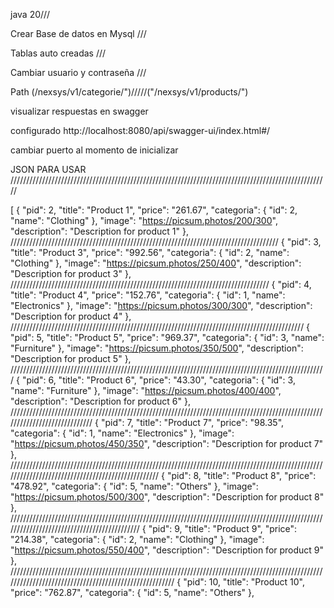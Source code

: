 java 20///

Crear Base de datos en Mysql ///

Tablas auto creadas ///

Cambiar usuario y contraseña ///

Path (/nexsys/v1/categorie/")/////("/nexsys/v1/products/")

visualizar respuestas en swagger 

configurado http://localhost:8080/api/swagger-ui/index.html#/

cambiar puerto al momento de inicializar 


JSON PARA USAR 
/////////////////////////////////////////////////////////////////////////////////////////////////////

[
  {
    "pid": 2,
    "title": "Product 1",
    "price": "261.67",
    "categoria": {
      "id": 2,
      "name": "Clothing"
    },
    "image": "https://picsum.photos/200/300",
    "description": "Description for product 1"
  },
  /////////////////////////////////////////////////////////////////////////////////////
  {
    "pid": 3,
    "title": "Product 3",
    "price": "992.56",
    "categoria": {
      "id": 2,
      "name": "Clothing"
    },
    "image": "https://picsum.photos/250/400",
    "description": "Description for product 3"
  },
  //////////////////////////////////////////////////////////////////////////////////
  {
    "pid": 4,
    "title": "Product 4",
    "price": "152.76",
    "categoria": {
      "id": 1,
      "name": "Electronics"
    },
    "image": "https://picsum.photos/300/300",
    "description": "Description for product 4"
  },
  /////////////////////////////////////////////////////////////////////////////////////////////
  {
    "pid": 5,
    "title": "Product 5",
    "price": "969.37",
    "categoria": {
      "id": 3,
      "name": "Furniture"
    },
    "image": "https://picsum.photos/350/500",
    "description": "Description for product 5"
  },
  ////////////////////////////////////////////////////////////////////////////////////////////////////
  {
    "pid": 6,
    "title": "Product 6",
    "price": "43.30",
    "categoria": {
      "id": 3,
      "name": "Furniture"
    },
    "image": "https://picsum.photos/400/400",
    "description": "Description for product 6"
  },
  /////////////////////////////////////////////////////////////////////////////////////////////////////////////////////////////
  {
    "pid": 7,
    "title": "Product 7",
    "price": "98.35",
    "categoria": {
      "id": 1,
      "name": "Electronics"
    },
    "image": "https://picsum.photos/450/350",
    "description": "Description for product 7"
  },
  //////////////////////////////////////////////////////////////////////////////////////////////////////////////////////////////////////////////////
  {
    "pid": 8,
    "title": "Product 8",
    "price": "478.92",
    "categoria": {
      "id": 5,
      "name": "Others"
    },
    "image": "https://picsum.photos/500/300",
    "description": "Description for product 8"
  },
  ////////////////////////////////////////////////////////////////////////////////////////////////////////////////////////////////////////////
  {
    "pid": 9,
    "title": "Product 9",
    "price": "214.38",
    "categoria": {
      "id": 2,
      "name": "Clothing"
    },
    "image": "https://picsum.photos/550/400",
    "description": "Description for product 9"
  },
  ///////////////////////////////////////////////////////////////////////////////////////////////////////////////////////////////////////////////////////
  {
    "pid": 10,
    "title": "Product 10",
    "price": "762.87",
    "categoria": {
      "id": 5,
      "name": "Others"
    },
